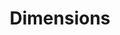 ---
layout: default
bigquery: https://console.cloud.google.com/bigquery?p=covid-19-dimensions-ai&page=table&d=data&t=publications
contributors: Digital Science, https://www.digital-science.com/
cost: Free for personal, non-commercial use.
description: Dimensions contains more than 100 million publications, ranging from
  articles published in scholarly journals, books and book chapters, to preprints
  and conference proceedings. All publications are contextualized with linked data
  sets, funding, publications, patents, clinical trials, and policy documents. You
  can also view associated categories, funders, institutions, and researcher profiles.
documentation: https://docs.dimensions.ai/bigquery/index.html
last_edit: 04/05/2022, 08:50:23
location: https://www.dimensions.ai/products/free/
maintained_by: Digital Science, https://www.digital-science.com/
schema_fields:
- category_rcdc
- researcher_ids
- source_id
- volume
- foa_number
- date_normal
- relationships
- current_assignee_countries
- repository_id
- end_date
- associated_publication_doi
- date_print
- research_org_state_names
- acknowledgements
- pmcid
- gender
- altmetrics
- publication_date
- citation_string
- mesh_headings
- funding_jpy
- labels
- aliases
- created_date
- parent_id
- date_inserted
- citations
- license
- family_id
- external_ids
- funding_cad
- category_hra
- funding_chf
- category_hrcs_rac
- original_assignee_countries
- expiration_year
- assignee_orgs
- pages
- filing_date
- publication_year
- grant_number
- acronym
- assignee_countries
- open_access_categories_v2
- title
- email_address
- date_imported_gbq
- category_uoa
- family_count
- research_org_state_codes
- categories
- editors
- conditions
- mesh_terms
- category_bra
- organisation_details
- authors
- journal
- publisher
- funding_cny
- date
- funder_org_cities
- funder_org_state_codes
- research_org_country_names
- current_assignee_orgs
- patent_ids
- proceedings_title
- research_org_city_names
- types
- acronyms
- active_years
- associated_grant_ids
- funder_orgs
- abstract
- category_sdg
- research_org_countries
- language
- category_icrp_ct
- investigators
- granted_year
- eisbn
- book_series_title
- associated_publication_arxiv_id
- supporting_grant_ids
- name
- wikipedia_url
- brief_title
- status
- category_hrcs_hc
- date_modified
- original_abstract
- research_orgs
- associated_publication_id
- funding_details
- established
- ipcr
- funder_org_countries
- interventions
- concepts
- book_title
- funding_usd
- cited_by_ids
- funding_nzd
- filing_year
- reference_ids
- description
- funder_org
- repository_url
- metrics
- associated_publication_pmid
- embargo_date
- original_assignee
- current_assignee
- cpc
- funding_aud
- phase
- citations_count
- start_date
- resulting_publication_ids
- jurisdiction
- subtitles
- application_number
- funding_eur
- year
- open_access_categories
- address
- funder_org_acronyms
- legal_events
- funding_amount
- category_icrp_cso
- publication_ids
- end_year
- date_online
- inventor_names
- research_org_cities
- funding_currency
- repository_name
- links
- funding_gbp
- kind
- expiration_date
- pmid
- resulting_publication_doi
- conference
- start_year
- arxiv_id
- registry
- isbn
- family_members_ids
- legal_status
- filing_status
- doi
- linkout
- priority_date
- clinical_trial_ids
- journal_lists
- id
- granted_date
- original_assignee_orgs
- type
- funder_countries
- original_title
- priority_year
- issue
- category_for
shortname: dimensions
tags:
- scholarly literature
- patents
- funding
- clinical trials
- academic profiles
terms_of_use: 'Use of both the Dimensions COVID-19 dataset and full Dimensions dataset
  are subject to the Dimensions Terms of use: https://www.dimensions.ai/policies-terms-legal '
title: Dimensions
uuid: dcff88bd-fe6b-4fdb-8159-809bf9d7bc1c
---